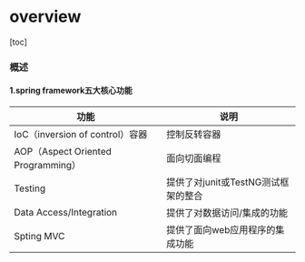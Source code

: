 # overview

[toc]

### 概述

#### 1.spring framework五大核心功能

|功能|说明|
|-|-|
|IoC（inversion of control）容器|控制反转容器|
|AOP（Aspect Oriented Programming）|面向切面编程|
|Testing|提供了对junit或TestNG测试框架的整合|
|Data Access/Integration|提供了对数据访问/集成的功能|
|Spting MVC|提供了面向web应用程序的集成功能| 

